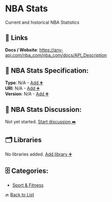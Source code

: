 # NBA Stats

Current and historical NBA Statistics

##  🔗 Links
**Docs / Website**: https://any-api.com/nba_com/nba_com/docs/API_Description

## 🧬 NBA Stats Specification:
**Type**: N/A - [Add ➕](https://github.com/apis-list/apis-list/edit/main/apis/nba-stats/nba-stats.yaml)  
**URI**: N/A - [Add ➕](https://github.com/apis-list/apis-list/edit/main/apis/nba-stats/nba-stats.yaml)  
**Version**: N/A - [Add ➕](https://github.com/apis-list/apis-list/edit/main/apis/nba-stats/nba-stats.yaml)

## 💬 NBA Stats Discussion:
Not yet started. [Start discussion ➡️](https://github.com/apis-list/apis-list/discussions/new)

## 🗂️ Libraries

No libraries added. [Add library ➕](https://github.com/apis-list/apis-list/edit/main/apis/nba-stats/nba-stats.yaml)    


## 🗄️ Categories:
- [Sport & Fitness](https://github.com/apis-list/apis-list#sport--fitness-)

🔙  [Back to List](https://github.com/apis-list/apis-list)

